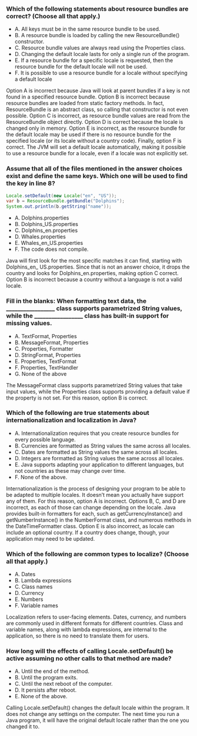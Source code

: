 ### Which of the following statements about resource bundles are correct? (Choose all that apply.)
* A. All keys must be in the same resource bundle to be used.
* B. A resource bundle is loaded by calling the new ResourceBundle() constructor.
* C. Resource bundle values are always read using the Properties class.
* D. Changing the default locale lasts for only a single run of the program.
* E. If a resource bundle for a specific locale is requested, then the resource bundle for the default locale will not be used.
* F. It is possible to use a resource bundle for a locale without specifying a default locale

Option A is incorrect because Java will look at parent bundles if a key is not found in a specified resource bundle.
Option B is incorrect because resource bundles are loaded from static factory methods.
In fact, ResourceBundle is an abstract class, so calling that constructor is not even possible.
Option C is incorrect, as resource bundle values are read from the ResourceBundle object directly.
Option D is correct because the locale is changed only in memory.
Option E is incorrect, as the resource bundle for the default locale may be used if there is no resource bundle for the specified locale (or its locale without a country code).
Finally, option F is correct. The JVM will set a default locale automatically, making it possible to use a resource bundle for a locale, even if a locale was not explicitly set.

### Assume that all of the files mentioned in the answer choices exist and define the same keys. Which one will be used to find the key in line 8?
```java
Locale.setDefault(new Locale("en", "US"));
var b = ResourceBundle.getBundle("Dolphins");
System.out.println(b.getString("name"));
```
* A. Dolphins.properties
* B. Dolphins_US.properties
* C. Dolphins_en.properties
* D. Whales.properties
* E. Whales_en_US.properties
* F. The code does not compile.

Java will first look for the most specific matches it can find, starting with Dolphins_en_ US.properties.
Since that is not an answer choice, it drops the country and looks for Dolphins_en.properties, making option C correct.
Option B is incorrect because a country without a language is not a valid locale.

### Fill in the blanks: When formatting text data, the _________________ class supports parametrized String values, while the _________________ class has built-in support for missing values.
* A. TextFormat, Properties
* B. MessageFormat, Properties
* C. Properties, Formatter
* D. StringFormat, Properties
* E. Properties, TextFormat
* F. Properties, TextHandler
* G. None of the above

The MessageFormat class supports parametrized String values that take input values, while the Properties class supports providing a default value if the property is not set.
For this reason, option B is correct.

### Which of the following are true statements about internationalization and localization in Java?
* A. Internationalization requires that you create resource bundles for every possible language.
* B. Currencies are formatted as String values the same across all locales.
* C. Dates are formatted as String values the same across all locales.
* D. Integers are formatted as String values the same across all locales.
* E. Java supports adapting your application to different languages, but not countries as these may change over time.
* F. None of the above.

Internationalization is the process of designing your program to be able to be adapted to multiple locales.
It doesn’t mean you actually have support any of them. For this reason, option A is incorrect.
Options B, C, and D are incorrect, as each of those can change depending on the locale.
Java provides built-in formatters for each, such as getCurrencyInstance() and getNumberInstance() in the NumberFormat class, and numerous methods in the DateTimeFormatter class.
Option E is also incorrect, as locale can include an optional country. If a country does change, though, your application may need to be updated.


### Which of the following are common types to localize? (Choose all that apply.)
* A. Dates
* B. Lambda expressions
* C. Class names
* D. Currency
* E. Numbers
* F. Variable names

Localization refers to user-facing elements. Dates, currency, and numbers are commonly
used in different formats for different countries. Class and variable names,
along with lambda expressions, are internal to the application, so there is no need to translate them for users.

### How long will the effects of calling Locale.setDefault() be active assuming no other calls to that method are made?
* A. Until the end of the method.
*  B. Until the program exits.
*  C. Until the next reboot of the computer.
*  D. It persists after reboot.
*  E. None of the above.

Calling Locale.setDefault() changes the default locale within the program.
It does not change any settings on the computer.
The next time you run a Java program, it will have the original default locale rather than the one you changed it to.

